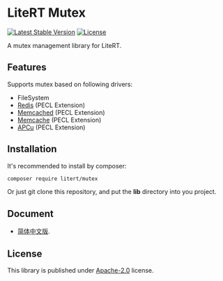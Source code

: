 # LiteRT Mutex

[![Latest Stable Version](https://poser.pugx.org/litert/mutex/v/stable?format=flat-square)](https://packagist.org/packages/litert/mutex) [![License](https://poser.pugx.org/litert/mutex/license?format=flat-square)](https://packagist.org/packages/litert/mutex)

A mutex management library for LiteRT.

## Features

Supports mutex based on following drivers:

- FileSystem
- [Redis](https://pecl.php.net/package/redis) (PECL Extension)
- [Memcached](https://pecl.php.net/package/memcached) (PECL Extension)
- [Memcache](https://pecl.php.net/package/memcache) (PECL Extension)
- [APCu](https://pecl.php.net/package/apcu) (PECL Extension)

## Installation

It's recommended to install by composer:

```sh
composer require litert/mutex
```

Or just git clone this repository, and put the **lib** directory into you 
project.

## Document

 - [简体中文版](./docs/zh-CN/index.md).

## License

This library is published under [Apache-2.0](./LICENSE) license.
